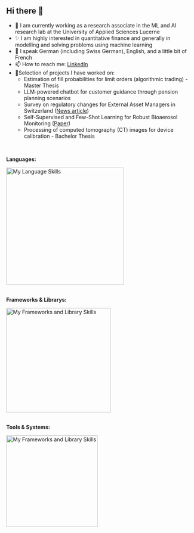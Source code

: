 ## Hi there 👋

- 🔭 I am currently working as a research associate in the ML and AI research lab at the University of Applied Sciences Lucerne
- ✨ I am highly interested in quantitative finance and generally in modelling and solving problems using machine learning
- 💬 I speak German (including Swiss German), English, and a little bit of French
- 📫 How to reach me: [LinkedIn](https://www.linkedin.com/in/adrian-willi-3a6b3111a/)
- 🔨Selection of projects I have worked on:
  - Estimation of fill probabilities for limit orders (algorithmic trading) - Master Thesis
  - LLM-powered chatbot for customer guidance through pension planning scenarios
  - Survey on regulatory changes for External Asset Managers in Switzerland ([News article](https://www.handelszeitung.ch/banking/vermogensverwalter-sehen-durch-starkere-regulierung-mehrkosten-auf-sich-zukommen-698581))
  - Self-Supervised and Few-Shot Learning for Robust Bioaerosol Monitoring ([Paper](https://arxiv.org/abs/2406.09984))
  - Processing of computed tomography (CT) images for device calibration - Bachelor Thesis


<br>

**Languages:**  

<a href="https://skillicons.dev">
  <img src="https://skillicons.dev/icons?i=py,java,octave,r,js,nodejs,html,css,bash" style="width: 315px;" alt="My Language Skills">
</a>
<br>
<br>


**Frameworks & Librarys:**

<a href="https://skillicons.dev">
  <img src="https://skillicons.dev/icons?i=pytorch,tensorflow,opencv,sklearn,flask,fastapi,angular,react" style="width: 280px;" alt="My Frameworks and Library Skills">
</a>
<br>
<br>


**Tools & Systems:**  

<a href="https://skillicons.dev">
  <img src="https://skillicons.dev/icons?i=linux,windows,git,docker,grafana,postman,mongodb" style="width: 245px;" alt="My Frameworks and Library Skills">
</a>
<br>
<br>







